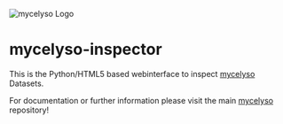 ![mycelyso Logo](https://cdn.rawgit.com/modsim/mycelyso-inspector/3cc336ceeb73d69fee80fb86b95436591a5e1be5/mycelyso_inspector/static/mycelyso.svg)

# mycelyso-inspector

This is the Python/HTML5 based webinterface to inspect [mycelyso](https://github.com/modsim/mycelyso) Datasets.

For documentation or further information please visit the main [mycelyso](https://github.com/modsim/mycelyso) repository!

